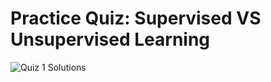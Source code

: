 # Practice Quiz: Supervised VS Unsupervised Learning

![Quiz 1 Solutions](https://file%2B.vscode-resource.vscode-cdn.net/Users/adityamishra/Documents/Machine%20Learning%20Tutorial/1.%20Machine%20Learning%20Specialisation/1.1%20Supervised%20Machine%20Learning%3A%20Regression%20and%20Classification/Week%201/Quiz%201/Quiz1.png?version%3D1709363016997)
